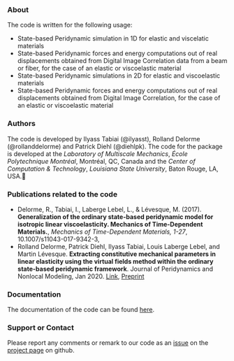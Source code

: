 ### About

The code is written for the following usage:
* State-based Peridynamic simulation in 1D for elastic and viscelatic materials
* State-based Peridynamic forces and energy computations out of real displacements obtained from Digital Image Correlation data from a beam or fiber, for the case of an elastic or viscoelastic material
* State-based Peridynamic simulations in 2D for elastic and viscoelastic materials
* State-based Peridynamic forces and energy computations out of real displacements obtained from Digital Image Correlation, for the case of an elastic or viscoelastic material

### Authors 
The code is developed by Ilyass Tabiai (@ilyasst), Rolland Delorme (@rollanddelorme) and Patrick Diehl (@diehlpk). The code for the package is developed at the _Laboratory of Multiscale Mechanics_, _École Polytechnique Montréal_, Montréal, QC, Canada and the _Center of Computation & Technology_, _Louisiana State University_, Baton Rouge, LA, USA.

### Publications related to the code

* Delorme, R., Tabiai, I., Laberge Lebel, L., & Lévesque, M. (2017). **Generalization of the ordinary state-based peridynamic model for isotropic linear viscoelasticity. Mechanics of Time-Dependent Materials.**, _Mechanics of Time-Dependent Materials, 1-27_, 10.1007/s11043-017-9342-3, 
* Rolland Delorme, Patrick Diehl, Ilyass Tabiai, Louis Laberge Lebel, and Martin
Lévesque. **Extracting constitutive mechanical parameters in linear elasticity using the virtual fields method within the ordinary state-based peridynamic framework**. Journal of Peridynamics and Nonlocal Modeling, Jan 2020. [Link](https://link.springer.com/article/10.1007%2Fs42102-019-00025-7), [Preprint](https://engrxiv.org/uv8m7/)


### Documentation

The documentation of the code can be found [here](http://lm2-poly.github.io/PeriPyDIC/doc/html/index.html).

### Support or Contact
Please report any comments or remark to our code as an [issue](https://github.com/lm2-poly/PeriPyDIC/issues) on the [project page](https://github.com/lm2-poly/PeriPyDIC) on github.
